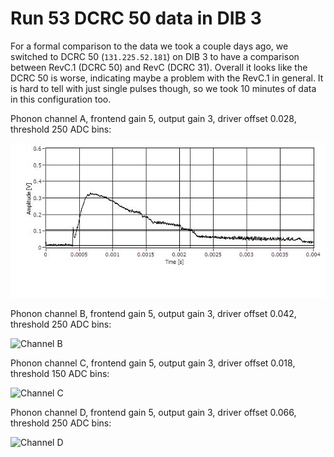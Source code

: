 Run 53 DCRC 50 data in DIB 3
============================

For a formal comparison to the data we took a couple days ago, we switched to DCRC 50
(`131.225.52.181`) on DIB 3 to have a comparison between RevC.1 (DCRC 50) and RevC (DCRC 31).
Overall it looks like the DCRC 50 is worse, indicating maybe a problem with the RevC.1 in general.
It is hard to tell with just single pulses though, so we took 10 minutes of data in this
configuration too. 

Phonon channel A, frontend gain 5, output gain 3, driver offset 0.028, threshold 250 ADC bins:

![Channel A](figures/DIB3_DCRC_50_PA_FG5_OG3_DOn028_T250.JPG)

Phonon channel B, frontend gain 5, output gain 3, driver offset 0.042, threshold 250 ADC bins:

![Channel B](figures/DIB3_DCRC_50_PB_FG5_OG3_DOp042_T50.JPG)

Phonon channel C, frontend gain 5, output gain 3, driver offset 0.018, threshold 150 ADC bins:

![Channel C](figures/DIB3_DCRC_50_PC_FG5_OG4_DOp018_T150.JPG)

Phonon channel D, frontend gain 5, output gain 3, driver offset 0.066, threshold 250 ADC bins:

![Channel D](figures/DIB3_DCRC_50_PD_FG5_OG3_DOp066_T250_good.JPG)

